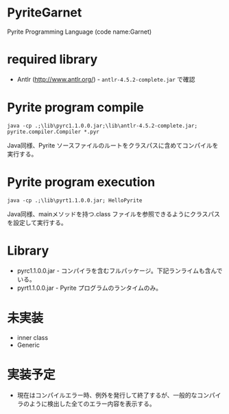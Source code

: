 # PyriteGarnet
Pyrite Programming Language (code name:Garnet)

# required library
* Antlr (http://www.antlr.org/) - `antlr-4.5.2-complete.jar` で確認

# Pyrite program compile
`java -cp .;\lib\pyrc1.1.0.0.jar;\lib\antlr-4.5.2-complete.jar; pyrite.compiler.Compiler *.pyr`

Java同様、Pyrite ソースファイルのルートをクラスパスに含めてコンパイルを実行する。

# Pyrite program execution
`java -cp .;\lib\pyrt1.1.0.0.jar; HelloPyrite`

Java同様、mainメソッドを持つ.class ファイルを参照できるようにクラスパスを設定して実行する。

# Library
* pyrc1.1.0.0.jar - コンパイラを含むフルパッケージ。下記ランライムも含んでいる。
* pyrt1.1.0.0.jar - Pyrite プログラムのランタイムのみ。


# 未実装
* inner class 
* Generic

# 実装予定
* 現在はコンパイルエラー時、例外を発行して終了するが、一般的なコンパイラのように検出した全てのエラー内容を表示する。
